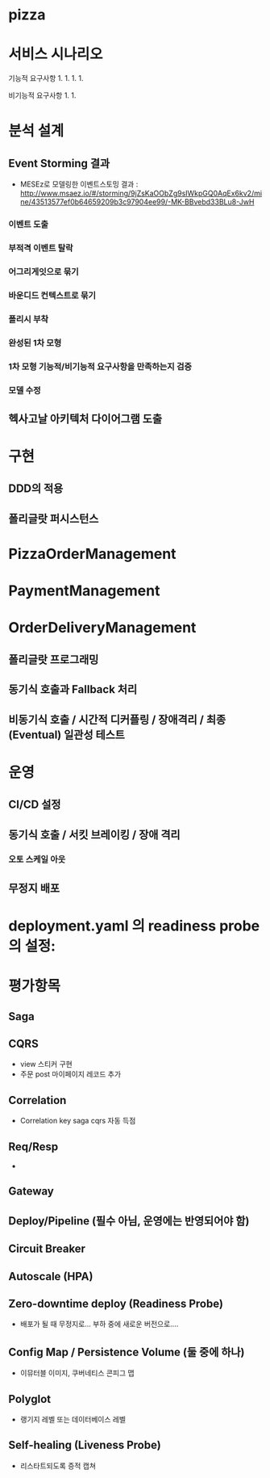# pizza 

# 서비스 시나리오

기능적 요구사항
1.
1.
1.
1.

비기능적 요구사항
1.
1.


# 분석 설계

## Event Storming 결과
* MESEz로 모델링한 이벤트스토밍 결과 : http://www.msaez.io/#/storming/9jZsKaOObZg9sIWkpGQ0AqEx6kv2/mine/43513577ef0b64659209b3c97904ee99/-MK-BBvebd33BLu8-JwH

### 이벤트 도출

### 부적격 이벤트 탈락

### 어그리게잇으로 묶기

### 바운디드 컨텍스트로 묶기

### 폴리시 부착

### 완성된 1차 모형

### 1차 모형 기능적/비기능적 요구사항을 만족하는지 검증

### 모델 수정


## 헥사고날 아키텍처 다이어그램 도출


# 구현

## DDD의 적용

## 폴리글랏 퍼시스턴스


# PizzaOrderManagement


# PaymentManagement


# OrderDeliveryManagement


## 폴리글랏 프로그래밍


## 동기식 호출과 Fallback 처리


## 비동기식 호출 / 시간적 디커플링 / 장애격리 / 최종 (Eventual) 일관성 테스트

# 운영

## CI/CD 설정


## 동기식 호출 / 서킷 브레이킹 / 장애 격리

### 오토 스케일 아웃


## 무정지 배포


# deployment.yaml 의 readiness probe 의 설정:

# 평가항목
## Saga
## CQRS
   - view 스티커 구현
   - 주문 post 마이페이지 레코드 추가
## Correlation
   - Correlation key saga cqrs 자동 득점
## Req/Resp
   - 
## Gateway
## Deploy/Pipeline (필수 아님, 운영에는 반영되어야 함)
## Circuit Breaker 
## Autoscale (HPA)
## Zero-downtime deploy (Readiness Probe)
   - 배포가 될 때 무정지로... 부하 중에 새로운 버전으로....
## Config Map / Persistence Volume (둘 중에 하나)
   - 이뮤터블 이미지, 쿠버네티스 콘피그 맵
## Polyglot
   - 랭기지 레벨 또는 데이터베이스 레벨
## Self-healing (Liveness Probe)
   - 리스타트되도록 증적 캡쳐	